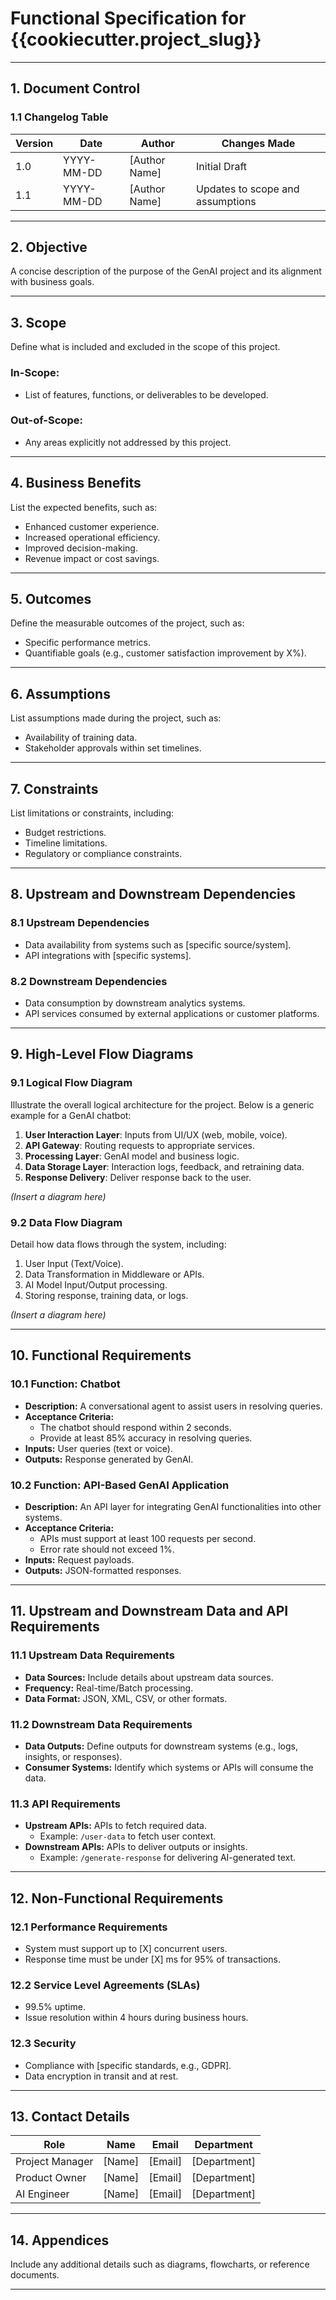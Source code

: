 # Functional Specification for {{cookiecutter.project_slug}}

---

## 1. Document Control

### 1.1 Changelog Table

| **Version** | **Date**       | **Author**           | **Changes Made**                       |
|-------------|----------------|----------------------|----------------------------------------|
| 1.0         | YYYY-MM-DD     | [Author Name]        | Initial Draft                          |
| 1.1         | YYYY-MM-DD     | [Author Name]        | Updates to scope and assumptions       |

---

## 2. Objective

A concise description of the purpose of the GenAI project and its alignment with business goals.

---

## 3. Scope

Define what is included and excluded in the scope of this project.

### In-Scope:
- List of features, functions, or deliverables to be developed.

### Out-of-Scope:
- Any areas explicitly not addressed by this project.

---

## 4. Business Benefits

List the expected benefits, such as:
- Enhanced customer experience.
- Increased operational efficiency.
- Improved decision-making.
- Revenue impact or cost savings.

---

## 5. Outcomes

Define the measurable outcomes of the project, such as:
- Specific performance metrics.
- Quantifiable goals (e.g., customer satisfaction improvement by X%).

---

## 6. Assumptions

List assumptions made during the project, such as:
- Availability of training data.
- Stakeholder approvals within set timelines.

---

## 7. Constraints

List limitations or constraints, including:
- Budget restrictions.
- Timeline limitations.
- Regulatory or compliance constraints.

---

## 8. Upstream and Downstream Dependencies

### 8.1 Upstream Dependencies
- Data availability from systems such as [specific source/system].
- API integrations with [specific systems].

### 8.2 Downstream Dependencies
- Data consumption by downstream analytics systems.
- API services consumed by external applications or customer platforms.

---

## 9. High-Level Flow Diagrams

### 9.1 Logical Flow Diagram

Illustrate the overall logical architecture for the project. Below is a generic example for a GenAI chatbot:
1. **User Interaction Layer**: Inputs from UI/UX (web, mobile, voice).
2. **API Gateway**: Routing requests to appropriate services.
3. **Processing Layer**: GenAI model and business logic.
4. **Data Storage Layer**: Interaction logs, feedback, and retraining data.
5. **Response Delivery**: Deliver response back to the user.

*(Insert a diagram here)*

### 9.2 Data Flow Diagram

Detail how data flows through the system, including:
1. User Input (Text/Voice).
2. Data Transformation in Middleware or APIs.
3. AI Model Input/Output processing.
4. Storing response, training data, or logs.

*(Insert a diagram here)*

---

## 10. Functional Requirements

### 10.1 Function: Chatbot
- **Description:** A conversational agent to assist users in resolving queries.
- **Acceptance Criteria:**
  - The chatbot should respond within 2 seconds.
  - Provide at least 85% accuracy in resolving queries.
- **Inputs:** User queries (text or voice).
- **Outputs:** Response generated by GenAI.

### 10.2 Function: API-Based GenAI Application
- **Description:** An API layer for integrating GenAI functionalities into other systems.
- **Acceptance Criteria:**
  - APIs must support at least 100 requests per second.
  - Error rate should not exceed 1%.
- **Inputs:** Request payloads.
- **Outputs:** JSON-formatted responses.

---

## 11. Upstream and Downstream Data and API Requirements

### 11.1 Upstream Data Requirements
- **Data Sources:** Include details about upstream data sources.
- **Frequency:** Real-time/Batch processing.
- **Data Format:** JSON, XML, CSV, or other formats.

### 11.2 Downstream Data Requirements
- **Data Outputs:** Define outputs for downstream systems (e.g., logs, insights, or responses).
- **Consumer Systems:** Identify which systems or APIs will consume the data.

### 11.3 API Requirements
- **Upstream APIs:** APIs to fetch required data.
  - Example: `/user-data` to fetch user context.
- **Downstream APIs:** APIs to deliver outputs or insights.
  - Example: `/generate-response` for delivering AI-generated text.

---

## 12. Non-Functional Requirements

### 12.1 Performance Requirements
- System must support up to [X] concurrent users.
- Response time must be under [X] ms for 95% of transactions.

### 12.2 Service Level Agreements (SLAs)
- 99.5% uptime.
- Issue resolution within 4 hours during business hours.

### 12.3 Security
- Compliance with [specific standards, e.g., GDPR].
- Data encryption in transit and at rest.

---

## 13. Contact Details

| **Role**               | **Name**           | **Email**                  | **Department**        |
|-------------------------|--------------------|----------------------------|------------------|
| Project Manager         | [Name]            | [Email]                    | [Department]          |
| Product Owner           | [Name]            | [Email]                    | [Department]          |
| AI Engineer             | [Name]            | [Email]                    | [Department]          |

---

## 14. Appendices

Include any additional details such as diagrams, flowcharts, or reference documents.

---
